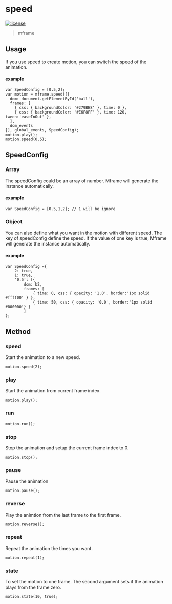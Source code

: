 <!-- 
---
date: 2020/6/3 10:00:00
---
-->
# speed

[![license](https://img.shields.io/github/license/momentum-design/momentum-ui.svg?color=blueviolet)](https://github.com/momentum-design/momentum-ui/blob/master/charts/LICENSE)

> mframe

## Usage

If you use speed to create motion, you can switch the speed of the animation.

#### example

```
var SpeedConfig = [0.5,2];
var motion = mframe.speed([{
  dom: document.getElementById('ball'),
  frames: [
    { css: { backgroundColor: '#279BE8' }, time: 0 },
    { css: { backgroundColor: '#E6F8FF' }, time: 120, tween:'easeInOut' },
  ],
  dom_events
}], global_events, SpeedConfig);
motion.play();
motion.speed(0.5);
```

## SpeedConfig

### Array

The speedConfig could be an array of number. Mframe will generate the instance automatically.

#### example

```
var SpeedConfig = [0.5,1,2]; // 1 will be ignore
```

### Object

You can also define what you want in the motion with different speed. The key of speedConfig define the speed. If the value of one key is true, Mframe will generate the instance automatically.

#### example

```
var SpeedConfig ={
	2: true,
	1: true,
	'0.5': [{
		dom: b2,
		frames: [
			{ time: 0, css: { opacity: '1.0', border:'1px solid #ffff00' } },
			{ time: 50, css: { opacity: '0.0', border:'1px solid #000000'} }
		]
};

```

## Method

### speed

Start the animation to a new speed.

```
motion.speed(2);
```

### play

Start the animation from current frame index.

```
motion.play();

```
### run

```
motion.run();
```

### stop

Stop the animation and setup the current frame index to 0.

```
motion.stop();
```

### pause

Pause the animation

```
motion.pause();
```

### reverse

Play the animtion from the last frame to the first frame.

```
motion.reverse();
```

### repeat

Repeat the animation the times you want.

```
motion.repeat(1);
```

### state

To set the motion to one frame. The second argument sets if the animation plays from the frame zero.

```
motion.state(10, true);
```
